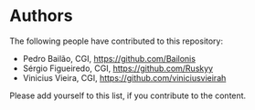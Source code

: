 # Authors

The following people have contributed to this repository:

* Pedro Bailão, CGI, https://github.com/Bailonis
* Sérgio Figueiredo, CGI, https://github.com/Ruskyy
* Vinicius Vieira, CGI, https://github.com/viniciusvieirah


Please add yourself to this list, if you contribute to the content.